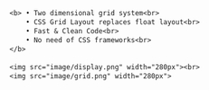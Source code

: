 
    <b> • Two dimensional grid system<br>
        • CSS Grid Layout replaces float layout<br>
        • Fast & Clean Code<br>
        • No need of CSS frameworks<br>
    </b>

    <img src="image/display.png" width="280px"><br>
    <img src="image/grid.png" width="280px">